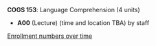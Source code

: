 **COGS 153**: Language Comprehension (4 units)

- **A00** (Lecture) (time and location TBA) by staff

[Enrollment numbers over time](./COGS153.tsv)
